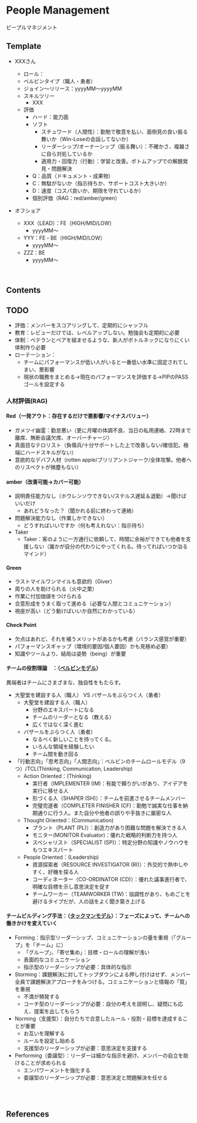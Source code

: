 # People Management
ピープルマネジメント

## Template
- XXXさん
  - ロール：
  - ベルビンタイプ（職人・勇者）
  - ジョイン〜リリース：yyyyMM〜yyyyMM
  - スキルツリー
      - XXX
  - 評価
    - ハード：能力面
    - ソフト
      - スチュワード（人間性）：勤勉で敬意を払い、面倒見の良い振る舞いか（Win-Loseの会話してないか）
      - リーダーシップ/オーナーシップ（振る舞い）：不確かさ、複雑さに自ら対処しているか
      - 適用力・回復力（行動）：学習と改善。ボトムアップでの解題発見・問題解決
    - Q：品質（ドキュメント・成果物）
    - C：無駄がないか（指示待ちか、サポートコスト大きいか）
    - D：速度（コスパ良いか、期限を守れているか）
    - 個別評価（RAG：red/amber/green）

- オフショア
  - XXX（LEAD）：FE（HIGH/MID/LOW）
    - yyyyMM〜
  - YYY：FE・BE（HIGH/MID/LOW）
    - yyyyMM〜
  - ZZZ：BE
    -  yyyyMM〜

<br>

## Contents

## TODO
- 評価：メンバーをスコアリングして、定期的にシャッフル
- 教育：レビューだけでは、レベルアップしない。勉強会も定期的に必要
- 体制：ベテランとペアを組ませるような、新人がボトルネックになりにくい体制作り必要
- ローテーション：
  - チームにパフォーマンスが低い人がいると一番低い水準に固定されてしまい、悪影響
  - 現状の職務をまとめる→現在のパフォーマンスを評価する→PIPのPASSゴールを設定する

### 人材評価(RAG)
#### Red（一発アウト：存在するだけで悪影響/マイナスバリュー）
- ガメツイ幽霊：勤怠悪い（更に月曜の体調不良、当日の私用連絡、22時まで離席、無断会議欠席、オーバーチャージ）
- 真面目なテロリスト（負傷兵/十分サポートした上で改善しない/確信犯。極端にハードスキルがない）
- 意欲的なデバフ人材（rotten apple/ブリリアントジャーク/全体攻撃。他者へのリスペクトが微塵もない）

#### amber（改善可能→カバー可能）
- 説明責任能力なし（ホウレンソウできない/ステルス遅延＆退勤）→聞けばいいだけ
    - あれどうなった？（聞かれる前に終わって連絡）
- 問題解決能力なし（作業しかできない）
    - どうすればいいですか（何も考えれない：指示待ち）
- Taker
    - Taker：客のように一方通行に依頼して、時間に余裕ができても他者を支援しない（誰かが自分の代わりにやってくれる。待ってればいつか治るマインド）

#### Green
- ラストマイルワンマイルも意欲的（Giver）
- 周りの人を助けられる（火中之栗）
- 作業に付加価値をつけられる
- 合意形成をうまく取って進める（必要な人間とコミュニケーション）
- 視座が高い（どう動けばいいか自然にわかっている）
    
#### Check Point
- 欠点はあれど、それを補うメリットがあるかも考慮（バランス感覚が重要）
- パフォーマンスギャップ（環境的要因/個人要因）かも見極め必要）
- 知識やツールより、結局は姿勢（being）が重要

#### チームの役割理論　：（[ベルビンモデル](https://asana.com/ja/resources/team-roles)）
異端者はチームにさまざまな、独自性をもたらす。
- 大聖堂を建設する人（職人） VS バザールをぶらつく人（勇者）
    - 大聖堂を建設する人（職人）
        - 分野のエキスパートになる
        - チームのリーダーとなる（教える）
        - 広くではなく深く進む
    - バザールをぶらつく人（勇者）
        - なるべく新しいことを持ってくる。
        - いろんな領域を経験したい
        - チーム間を動き回る
- 「行動志向」「思考志向」「人間志向」：ベルビンのチームロールモデル（9つ）/TCL(Thinking, Communication, Leadership)
    - Action Oriented：(Thinking)
        - 実行者（IMPLEMENTER (IM)：有能で頼りがいがあり、アイデアを実行に移せる人
        - 形づくる人（SHAPER (SH)）：チームを前進させるチームメンバー
        - 完璧完遂者（COMPLETER FINISHER (CF)：勤勉で誠実な仕事を納期通りに行う人。また自分や他者の誤りや手抜きに厳密な人
    - Thought Oriented：(Communication)
        - プラント（PLANT (PL)）：創造力があり困難な問題を解決できる人
        - モニター(MONITOR Evaluator)：優れた戦略的判断力を持つ人
        - スペシャリスト（SPECIALIST (SP)）：特定分野の知識やノウハウをもつエキスパート
    - People Oriented：(Leadership)
        - 資源探索者（RESOURCE INVESTIGATOR (RI)）：外交的で熱中しやすく、好機を探る人
        - コーディネーター（CO-ORDINATOR (CD)）：優れた議事進行者で、明確な目標を示し意思決定を促す
        - チームワーカー（TEAMWORKER (TW)：協調性があり、もめごとを避けるタイプだが、人の話をよく聞き築き上げる

#### チームビルディング手法：（[タックマンモデル](https://asana.com/ja/resources/stages-of-team-development)）：フェーズによって、チームへの働きかけを変えていく
- Forming：指示型リーダーシップ、コミュニケーションの量を重視（「グループ」を「チーム」に）
    - 「グループ」、「寄せ集め」：目標・ロールの理解が浅い
    - 表面的なコミュニケーション
    - 指示型のリーダーシップが必要：具体的な指示
- Storming：課題解決に対してトップダウンによる押し付けはせず、メンバー全員で課題解決アプローチをみつける。コミュニケーションと情報の「質」を重視
    - 不満が頻発する
    - コーチ型のリーダーシップが必要：自分の考えを説明し、疑問にも応え、提案を出してもらう
- Norming（支援型）：自分たちで合意したルール・役割・目標を達成することが重要
    - お互いを理解する
    - ルールを設定し始める
    - 支援型のリーダーシップが必要：意思決定を支援する
- Performing（委譲型）：リーダーは細かな指示を避け、メンバーの自立を助けることが求められる
    - エンパワーメントを強化する
    - 委譲型のリーダーシップが必要：意思決定と問題解決を任せる

<br><br>

## References